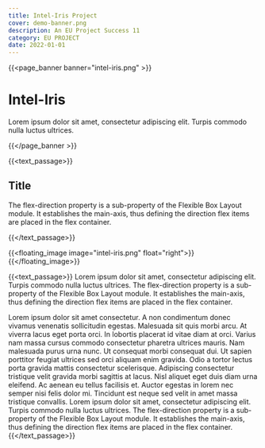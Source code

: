 ```yaml
---
title: Intel-Iris Project
cover: demo-banner.png
description: An EU Project Success 11
category: EU PROJECT
date: 2022-01-01
---
```


{{<page_banner banner="intel-iris.png" >}}

# Intel-Iris

Lorem ipsum dolor sit amet, consectetur adipiscing elit. Turpis commodo nulla luctus ultrices.

{{</page_banner >}}

{{<text_passage>}}

## Title
The flex-direction property is a sub-property of the Flexible Box Layout module. It establishes the main-axis, thus defining the direction flex items are placed in the flex container.

{{</text_passage>}}

{{<floating_image image="intel-iris.png" float="right">}}{{</floating_image>}}

{{<text_passage>}}
Lorem ipsum dolor sit amet, consectetur adipiscing elit. Turpis commodo nulla luctus ultrices. The flex-direction property is a sub-property of the Flexible Box Layout module. It establishes the main-axis, thus defining the direction flex items are placed in the flex container.

Lorem ipsum dolor sit amet consectetur. A non condimentum donec vivamus venenatis sollicitudin egestas. Malesuada sit quis morbi arcu. At viverra lacus eget porta orci. In lobortis placerat id vitae diam at orci. Varius nam massa cursus commodo consectetur pharetra ultrices mauris. Nam malesuada purus urna nunc. Ut consequat morbi consequat dui. Ut sapien porttitor feugiat ultrices sed orci aliquam enim gravida. Odio a tortor lectus porta gravida mattis consectetur scelerisque. Adipiscing consectetur tristique velit gravida morbi sagittis at lacus. Nisl aliquet eget duis diam urna eleifend. Ac aenean eu tellus facilisis et. Auctor egestas in lorem nec semper nisi felis dolor mi. Tincidunt est neque sed velit in amet massa tristique convallis. Lorem ipsum dolor sit amet, consectetur adipiscing elit. Turpis commodo nulla luctus ultrices. The flex-direction property is a sub-property of the Flexible Box Layout module. It establishes the main-axis, thus defining the direction flex items are placed in the flex container.
{{</text_passage>}}